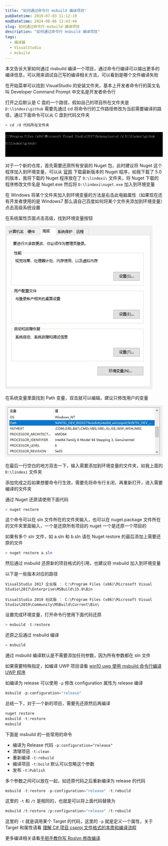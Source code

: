 ```yaml
---
title: "如何通过命令行 msbuild 编译项目"
pubDatetime: 2019-07-03 11:12:19
modDatetime: 2024-08-06 12:43:44
slug: 如何通过命令行-msbuild-编译项目
description: "如何通过命令行 msbuild 编译项目"
tags:
  - 编译器
  - VisualStudio
  - msbuild
---
```





本文告诉大家如何通过 msbuild 编译一个项目，通过命令行编译可以输出更多的编译信息，可以用来调试自己写的编译相关方法，可以看到是哪个文件编译失败

<!--more-->


<!-- CreateTime:2019/7/3 19:12:19 -->


<!-- 标签：编译器,VisualStudio,msbuild -->

在开始菜单可以找到 VisualStudio 的安装文件夹，基本上开发者命令行的英文名叫 Developer Command Prompt 中文名是开发者命令行

打开之后默认是 C 盘的一个路径，假如自己的项目所在文件夹是 `D:\lindexi\github` 需要先通过 cd 将命令行的工作路径修改为当前需要编译的路径，通过下面命令可以从 C 盘到代码文件夹

```csharp
> cd /d 代码所在文件夹
```

<!-- ![](images/img-如何通过命令行 msbuild 编译项目0.png) -->

![](images/img-modify-a6915bd8bda6bc5ed7abf89e4ba60490.png)

对于一个新的仓库，首先需要还原所有安装的 Nuget 包，此时建议将 Nuget 这个程序加入到环境变量，可以从 [官网](https://www.nuget.org/downloads ) 下载最新版本的 Nuget 程序，如我下载了 5.0 的版本，我将下载的 Nuget 程序放在了 `D:\lindexi\` 文件夹，将 Nuget 下载的程序修改文件名是 Nuget.exe 然后将 `D:\lindexi\nuget.exe` 加入到环境变量

在 Windows 将某个文件夹加入到环境变量的方法是右击此电脑属性（如果现在还有开发者使用的是 Windows7 那么请自己百度如何将某个文件夹添加到环境变量）点击高级系统设置

在系统属性页面点击高级，找到环境变量按钮

<!-- ![](images/img-如何通过命令行 msbuild 编译项目1.png) -->

![](images/img-modify-c0a3ef5ff75e92ea13369a3d25cfb1a1.png)

在系统变量里面找到 Path 变量，双击就可以编辑，建议只修改用户的变量

<!-- ![](images/img-如何通过命令行 msbuild 编译项目2.png) -->

![](images/img-modify-5ac2ce2b004118c51aa11ab8a52e4d01.png)

在最后一行空白的地方双击一下，输入需要添加到环境变量的文件夹，如我上面的 `D:\lindexi` 文件夹

添加完成之后如果想要命令行生效，需要先将命令行关闭，再重新打开，进入需要编译的文件夹

通过 Nuget 还原请使用下面代码

```csharp
> nuget restore
```

这个命令可以在 sln 文件所在的文件夹输入，也可以在 nuget.package 文件所在的文件夹里面输入，一个是还原所有项目的 nuget 一个是还原一个项目的

如果有多个 sln 文件，如 a.sln 和 b.sln 请在 Nuget restore 的最后添加上需要还原的文件

```csharp
> nuget restore a.sln
```

然后通过 msbuild 还原新的项目格式的引用，也建议将 msbuild 加入到环境变量

以下是一些版本对应的路径

```
VisualStudio 2017 企业版 ： C:\Program Files (x86)\Microsoft Visual Studio\2017\Enterprise\MSBuild\15.0\Bin

VisualStudio 2019 社区版 ： C:\Program Files (x86)\Microsoft Visual Studio\2019\Community\MSBuild\Current\Bin\
```

设置完成环境变量，打开命令行使用下面代码还原

```csharp
> msbuild -t:restore
```

还原之后通过 msbuild 编译

```csharp
> msbuild 
```

通过 msbuild 编译默认是不需要添加任何参数，因为所有参数都在 sln 文件

如果需要特殊指定，如编译 UWP 项目请看 [win10 uwp 使用 msbuild 命令行编译 UWP 程序](https://lindexi.gitee.io/post/win10-uwp-%E4%BD%BF%E7%94%A8-msbuild-%E5%91%BD%E4%BB%A4%E8%A1%8C%E7%BC%96%E8%AF%91-UWP-%E7%A8%8B%E5%BA%8F.html )

如编译为 release 可以使用 `-p` 修改 configuration 属性为 release 编译

```csharp
msbuild -p:configuration="release"
```

总结一下，对于一个新的项目，需要先还原然后再编译

```csharp
nuget restore
msbuild -t:restore
msbuild
```

下面是 msbuild 的一些常用的命令

 - 编译为 Release 代码 `-p:configuration="release"`
 - 清理项目 `-t:clean`
 - 重新编译 `-t:rebuild`
 - 编译项目 `-t:build` 默认可以忽略这个参数
 - 发布 `-t:Publish`

多个参数之间可以放在一起，如还原代码之后重新编译为 release 的代码

```csharp
msbuild -t:restore -p:configuration="release" -t:rebuild
```

这里的 `-t` 和 `/t` 是相同的，也就是可以将上面代码替换为

```csharp
msbuild /t:restore /p:configuration="release" /t:rebuild
```

这里的 `-t` 就是调用某个 Target 的代码，这里的 `-p` 就是定义一个属性，关于 Target 和属性请看 [理解 C# 项目 csproj 文件格式的本质和编译流程 ](https://blog.walterlv.com/post/understand-the-csproj.html )

更多编译相关请看[手把手教你写 Roslyn 修改编译](https://blog.lindexi.com/post/roslyn.html )

